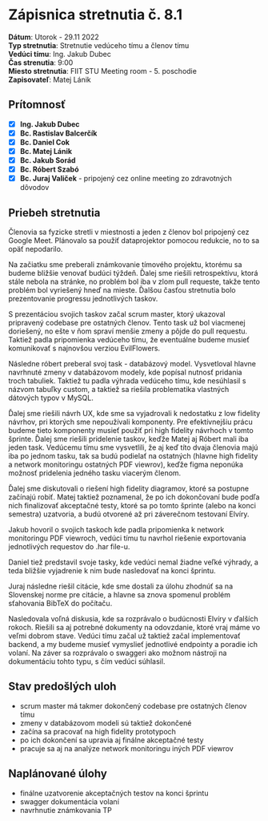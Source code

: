 # Zápisnica stretnutia č. 8.1

**Dátum**: Utorok - 29.11 2022  
**Typ stretnutia**: Stretnutie vedúceho tímu a členov tímu   
**Vedúci tímu**: Ing. Jakub Dubec     
**Čas strenutia**: 9:00     
**Miesto stretnutia**: FIIT STU Meeting room - 5. poschodie   
**Zapisovateľ**: Matej Lánik

## Prítomnosť

- [x] **Ing. Jakub Dubec**
- [x] **Bc. Rastislav Balcerčík** 
- [x] **Bc. Daniel Cok**
- [x] **Bc. Matej Lánik**
- [x] **Bc. Jakub Sorád**
- [x] **Bc. Róbert Szabó**
- [x] **Bc. Juraj Valiček** - pripojený cez online meeting zo zdravotných dôvodov

## Priebeh stretnutia

Členovia sa fyzicke stretli v miestnosti a jeden z členov bol pripojený cez Google Meet.
Plánovalo sa použiť dataprojektor pomocou redukcie, no to sa opäť nepodarilo.

Na začiatku sme preberali známkovanie tímového projektu, ktorému sa budeme bližšie venovať budúci týždeň. Ďalej sme riešili retrospektívu, ktorá stále nebola na stránke, no problém bol iba v zlom pull requeste, takže tento problém bol vyriešený hneď na mieste. Ďalšou časťou stretnutia bolo prezentovanie progressu jednotlivých taskov.

S prezentáciou svojich taskov začal scrum master, ktorý ukazoval pripravený codebase pre ostatných členov. Tento task už bol viacmenej doriešený, no ešte v ňom spraví menšie zmeny a pôjde do pull requestu. Taktiež padla pripomienka vedúceho tímu, že eventuálne budeme musieť komunikovať s najnovšou verziou EvilFlowers.

 Následne róbert preberal svoj task - databázový model. Vysvetloval hlavne navrhnuté zmeny v databázovom modely, kde popísal nutnosť pridania troch tabuliek. Taktiež tu padla výhrada vedúceho tímu, kde nesúhlasil s názvom tabuľky custom, a taktiež sa riešila problematika vlastných dátových typov v MySQL.
 
  Ďalej sme riešili návrh UX, kde sme sa vyjadrovali k nedostatku z low fidelity návrhov, pri ktorých sme nepoužívali komponenty. Pre efektívnejšiu prácu budeme tieto komponenty musieť použiť pri high fidelity návrhoch v tomto šprinte. Ďalej sme riešili pridelenie taskov, keďže Matej aj Róbert mali iba jeden task. Vedúcemu tímu sme vysvetlili, že aj keď títo dvaja členovia majú iba po jednom tasku, tak sa budú podielať na ostatných (hlavne high fidelity a network monitoringu ostatných PDF viewrov), keďže figma neponúka možnosť pridelenia jedného tasku viacerým členom. 
  
  Ďalej sme diskutovali o riešení high fidelity diagramov, ktoré sa postupne začínajú robiť. Matej taktiež poznamenal, že po ich dokončovaní bude podľa nich finalizovať akceptačné testy, ktoré sa po tomto šprinte (alebo na konci semestra) uzatvoria, a budú otvorené až pri záverečnom testovaní Elvíry. 
  
  Jakub hovoril o svojich taskoch kde padla pripomienka k network monitoringu PDF viewroch, vedúci tímu tu navrhol riešenie exportovania jednotlivých requestov do .har file-u.
  
  Daniel tiež predstavil svoje tasky, kde vedúci nemal žiadne veľké výhrady, a teda bližšie vyjadrenie k nim bude nasledovať na konci šprintu. 
  
  Juraj následne riešil citácie, kde sme dostali za úlohu zhodnúť sa na Slovenskej norme pre citácie, a hlavne sa znova spomenul problém sťahovania BibTeX do počítaču. 

Nasledovala voľná diskusia, kde sa rozprávalo o budúcnosti Elvíry v ďalších rokoch. Riešili sa aj potrebné dokumenty na odovzdanie, ktoré vraj máme vo veľmi dobrom stave. Vedúci tímu začal už taktiež začal implementovať backend, a my budeme musieť vymyslieť jednotlivé endpointy a poradie ich volaní. Na záver sa rozprávalo o swaggeri ako možnom nástroji na dokumentáciu tohto typu, s čím vedúci súhlasil.

## Stav predošlých uloh

- scrum master má takmer dokončený codebase pre ostatných členov tímu
- zmeny v databázovom modeli sú taktiež dokončené
- začína sa pracovať na high fidelity prototypoch
- po ich dokončení sa upravia aj finálne akceptačné testy
- pracuje sa aj na analýze network monitoringu iných PDF viewrov

## Naplánované úlohy

- finálne uzatvorenie akceptačných testov na konci šprintu
- swagger dokumentácia volaní 
- navrhnutie známkovania TP